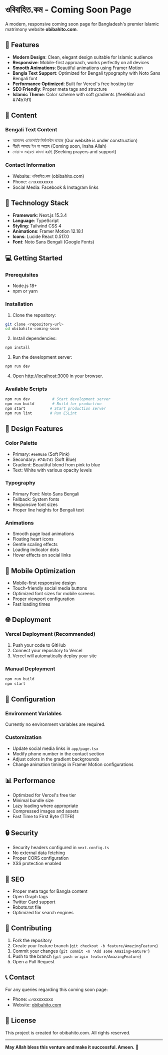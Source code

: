 # ওবিবাহিত.কম - Coming Soon Page

A modern, responsive coming soon page for Bangladesh's premier Islamic matrimony website **obibahito.com**.

## 🌟 Features

- **Modern Design**: Clean, elegant design suitable for Islamic audience
- **Responsive**: Mobile-first approach, works perfectly on all devices
- **Smooth Animations**: Beautiful animations using Framer Motion
- **Bangla Text Support**: Optimized for Bengali typography with Noto Sans Bengali font
- **Performance Optimized**: Built for Vercel's free hosting tier
- **SEO Friendly**: Proper meta tags and structure
- **Islamic Theme**: Color scheme with soft gradients (#ee96a6 and #74b7d1)

## 🎯 Content

### Bengali Text Content

- আমাদের ওয়েবসাইট নির্মাণাধীন রয়েছে (Our website is under construction)
- শীঘ্রই আসছে ইন শা আল্লাহ (Coming soon, Insha Allah)
- দোয়া ও সহায়তা কামনা করছি (Seeking prayers and support)

### Contact Information

- Website: ওবিবাহিত.কম (obibahito.com)
- Phone: ০১৭xxxxxxxx
- Social Media: Facebook & Instagram links

## 🚀 Technology Stack

- **Framework**: Next.js 15.3.4
- **Language**: TypeScript
- **Styling**: Tailwind CSS 4
- **Animations**: Framer Motion 12.18.1
- **Icons**: Lucide React 0.517.0
- **Font**: Noto Sans Bengali (Google Fonts)

## 💻 Getting Started

### Prerequisites

- Node.js 18+
- npm or yarn

### Installation

1. Clone the repository:

```bash
git clone <repository-url>
cd obibahito-coming-soon
```

2. Install dependencies:

```bash
npm install
```

3. Run the development server:

```bash
npm run dev
```

4. Open [http://localhost:3000](http://localhost:3000) in your browser.

### Available Scripts

```bash
npm run dev          # Start development server
npm run build        # Build for production
npm start           # Start production server
npm run lint        # Run ESLint
```

## 🎨 Design Features

### Color Palette

- Primary: `#ee96a6` (Soft Pink)
- Secondary: `#74b7d1` (Soft Blue)
- Gradient: Beautiful blend from pink to blue
- Text: White with various opacity levels

### Typography

- Primary Font: Noto Sans Bengali
- Fallback: System fonts
- Responsive font sizes
- Proper line heights for Bengali text

### Animations

- Smooth page load animations
- Floating heart icons
- Gentle scaling effects
- Loading indicator dots
- Hover effects on social links

## 📱 Mobile Optimization

- Mobile-first responsive design
- Touch-friendly social media buttons
- Optimized font sizes for mobile screens
- Proper viewport configuration
- Fast loading times

## 🌐 Deployment

### Vercel Deployment (Recommended)

1. Push your code to GitHub
2. Connect your repository to Vercel
3. Vercel will automatically deploy your site

### Manual Deployment

```bash
npm run build
npm start
```

## 🔧 Configuration

### Environment Variables

Currently no environment variables are required.

### Customization

- Update social media links in `app/page.tsx`
- Modify phone number in the contact section
- Adjust colors in the gradient backgrounds
- Change animation timings in Framer Motion configurations

## 📊 Performance

- Optimized for Vercel's free tier
- Minimal bundle size
- Lazy loading where appropriate
- Compressed images and assets
- Fast Time to First Byte (TTFB)

## 🔒 Security

- Security headers configured in `next.config.ts`
- No external data fetching
- Proper CORS configuration
- XSS protection enabled

## 📄 SEO

- Proper meta tags for Bangla content
- Open Graph tags
- Twitter Card support
- Robots.txt file
- Optimized for search engines

## 🤝 Contributing

1. Fork the repository
2. Create your feature branch (`git checkout -b feature/AmazingFeature`)
3. Commit your changes (`git commit -m 'Add some AmazingFeature'`)
4. Push to the branch (`git push origin feature/AmazingFeature`)
5. Open a Pull Request

## 📞 Contact

For any queries regarding this coming soon page:

- Phone: ০১৭xxxxxxxx
- Website: [obibahito.com](https://obibahito.com)

## 📝 License

This project is created for obibahito.com. All rights reserved.

---

**May Allah bless this venture and make it successful. Ameen.** 🤲
